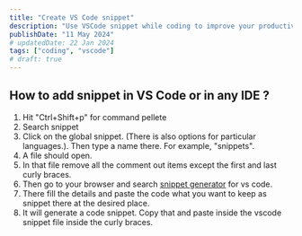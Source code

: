 ```yaml
---
title: "Create VS Code snippet"
description: "Use VSCode snippet while coding to improve your productivity"
publishDate: "11 May 2024"
# updatedDate: 22 Jan 2024
tags: ["coding", "vscode"]
# draft: true
---
```


## How to add snippet in VS Code or in any IDE ?

1. Hit "Ctrl+Shift+p" for command pellete
2. Search snippet
3. Click on the global snippet. (There is also options for particular languages.). Then type a name there. For example, "snippets".
4. A file should open.
5. In that file remove all the comment out items except the first and last curly braces.
6. Then go to your browser and search [snippet generator](https://snippet-generator.app/?description=&tabtrigger=&snippet=&mode=vscode) for vs code.
7. There fill the details and paste the code what you want to keep as snippet there at the desired place.
8. It will generate a code snippet. Copy that and paste inside the vscode snippet file inside the curly braces.